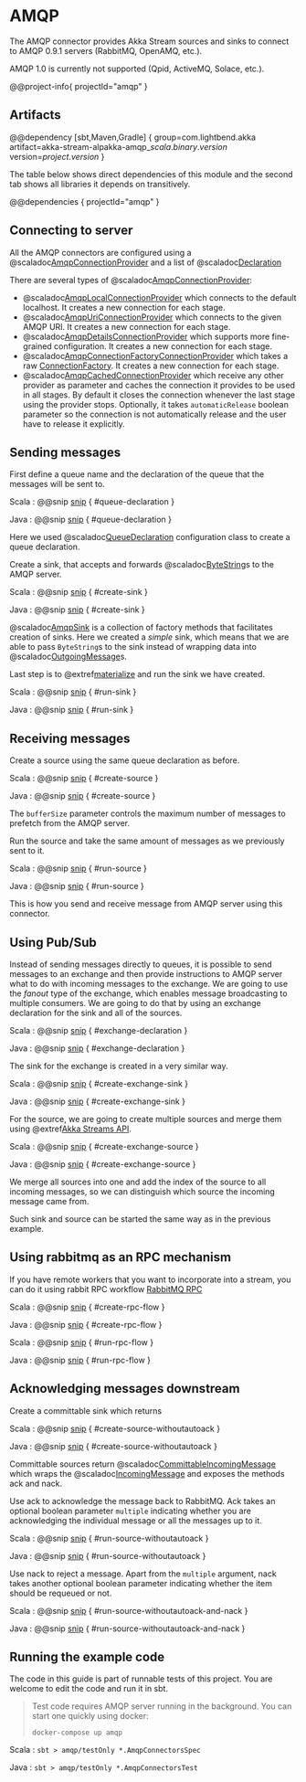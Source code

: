 # AMQP

The AMQP connector provides Akka Stream sources and sinks to connect to AMQP 0.9.1 servers (RabbitMQ, OpenAMQ, etc.).

AMQP 1.0 is currently not supported (Qpid, ActiveMQ, Solace, etc.).

@@project-info{ projectId="amqp" }

## Artifacts

@@dependency [sbt,Maven,Gradle] {
  group=com.lightbend.akka
  artifact=akka-stream-alpakka-amqp_$scala.binary.version$
  version=$project.version$
}

The table below shows direct dependencies of this module and the second tab shows all libraries it depends on transitively.

@@dependencies { projectId="amqp" }

## Connecting to server

All the AMQP connectors are configured using a @scaladoc[AmqpConnectionProvider](akka.stream.alpakka.amqp.AmqpConnectionProvider) and a list of @scaladoc[Declaration](akka.stream.alpakka.amqp.Declaration)

There are several types of @scaladoc[AmqpConnectionProvider](akka.stream.alpakka.amqp.AmqpConnectionProvider):

* @scaladoc[AmqpLocalConnectionProvider](akka.stream.alpakka.amqp.AmqpLocalConnectionProvider) which connects to the default localhost. It creates a new connection for each stage.
* @scaladoc[AmqpUriConnectionProvider](akka.stream.alpakka.amqp.AmqpUriConnectionProvider) which connects to the given AMQP URI. It creates a new connection for each stage.
* @scaladoc[AmqpDetailsConnectionProvider](akka.stream.alpakka.amqp.AmqpDetailsConnectionProvider) which supports more fine-grained configuration. It creates a new connection for each stage.
* @scaladoc[AmqpConnectionFactoryConnectionProvider](akka.stream.alpakka.amqp.AmqpConnectionFactoryConnectionProvider) which takes a raw [ConnectionFactory](https://www.rabbitmq.com/releases/rabbitmq-java-client/current-javadoc/com/rabbitmq/client/ConnectionFactory.html). It creates a new connection for each stage.
* @scaladoc[AmqpCachedConnectionProvider](akka.stream.alpakka.amqp.AmqpCachedConnectionProvider) which receive any other provider as parameter and caches the connection it provides to be used in all stages. By default it closes the connection whenever the last stage using the provider stops. Optionally, it takes `automaticRelease` boolean parameter so the connection is not automatically release and the user have to release it explicitly.

## Sending messages

First define a queue name and the declaration of the queue that the messages will be sent to.

Scala
: @@snip [snip](/amqp/src/test/scala/docs/scaladsl/AmqpDocsSpec.scala) { #queue-declaration }

Java
: @@snip [snip](/amqp/src/test/java/docs/javadsl/AmqpDocsTest.java) { #queue-declaration }

Here we used @scaladoc[QueueDeclaration](akka.stream.alpakka.amqp.QueueDeclaration) configuration class to create a queue declaration.

Create a sink, that accepts and forwards @scaladoc[ByteString](akka.util.ByteString)s to the AMQP server.

Scala
: @@snip [snip](/amqp/src/test/scala/docs/scaladsl/AmqpDocsSpec.scala) { #create-sink }

Java
: @@snip [snip](/amqp/src/test/java/docs/javadsl/AmqpDocsTest.java) { #create-sink }

@scaladoc[AmqpSink](akka.stream.alpakka.amqp.AmqpSink$) is a collection of factory methods that facilitates creation of sinks. Here we created a *simple* sink, which means that we are able to pass `ByteString`s to the sink instead of wrapping data into @scaladoc[OutgoingMessage](akka.stream.alpakka.amqp.OutgoingMessage)s.

Last step is to @extref[materialize](akka-docs:scala/stream/stream-flows-and-basics) and run the sink we have created.

Scala
: @@snip [snip](/amqp/src/test/scala/docs/scaladsl/AmqpDocsSpec.scala) { #run-sink }

Java
: @@snip [snip](/amqp/src/test/java/docs/javadsl/AmqpDocsTest.java) { #run-sink }

## Receiving messages

Create a source using the same queue declaration as before.

Scala
: @@snip [snip](/amqp/src/test/scala/docs/scaladsl/AmqpDocsSpec.scala) { #create-source }

Java
: @@snip [snip](/amqp/src/test/java/docs/javadsl/AmqpDocsTest.java) { #create-source }

The `bufferSize` parameter controls the maximum number of messages to prefetch from the AMQP server.

Run the source and take the same amount of messages as we previously sent to it.

Scala
: @@snip [snip](/amqp/src/test/scala/docs/scaladsl/AmqpDocsSpec.scala) { #run-source }

Java
: @@snip [snip](/amqp/src/test/java/docs/javadsl/AmqpDocsTest.java) { #run-source }

This is how you send and receive message from AMQP server using this connector.

## Using Pub/Sub

Instead of sending messages directly to queues, it is possible to send messages to an exchange and then provide instructions to AMQP server what to do with incoming messages to the exchange. We are going to use the *fanout* type of the exchange, which enables message broadcasting to multiple consumers. We are going to do that by using an exchange declaration for the sink and all of the sources.

Scala
: @@snip [snip](/amqp/src/test/scala/docs/scaladsl/AmqpDocsSpec.scala) { #exchange-declaration }

Java
: @@snip [snip](/amqp/src/test/java/docs/javadsl/AmqpDocsTest.java) { #exchange-declaration }

The sink for the exchange is created in a very similar way.

Scala
: @@snip [snip](/amqp/src/test/scala/docs/scaladsl/AmqpDocsSpec.scala) { #create-exchange-sink }

Java
: @@snip [snip](/amqp/src/test/java/docs/javadsl/AmqpDocsTest.java) { #create-exchange-sink }

For the source, we are going to create multiple sources and merge them using @extref[Akka Streams API](akka-docs:scala/stream/stages-overview).

Scala
: @@snip [snip](/amqp/src/test/scala/docs/scaladsl/AmqpDocsSpec.scala) { #create-exchange-source }

Java
: @@snip [snip](/amqp/src/test/java/docs/javadsl/AmqpDocsTest.java) { #create-exchange-source }

We merge all sources into one and add the index of the source to all incoming messages, so we can distinguish which source the incoming message came from.

Such sink and source can be started the same way as in the previous example.

## Using rabbitmq as an RPC mechanism

If you have remote workers that you want to incorporate into a stream, you can do it using rabbit RPC workflow [RabbitMQ RPC](https://www.rabbitmq.com/tutorials/tutorial-six-java.html)

Scala
: @@snip [snip](/amqp/src/test/scala/docs/scaladsl/AmqpDocsSpec.scala) { #create-rpc-flow }

Java
: @@snip [snip](/amqp/src/test/java/docs/javadsl/AmqpDocsTest.java) { #create-rpc-flow }


Scala
: @@snip [snip](/amqp/src/test/scala/docs/scaladsl/AmqpDocsSpec.scala) { #run-rpc-flow }

Java
: @@snip [snip](/amqp/src/test/java/docs/javadsl/AmqpDocsTest.java) { #run-rpc-flow }


## Acknowledging messages downstream

Create a committable sink which returns 

Scala
: @@snip [snip](/amqp/src/test/scala/docs/scaladsl/AmqpDocsSpec.scala) { #create-source-withoutautoack }

Java
: @@snip [snip](/amqp/src/test/java/docs/javadsl/AmqpDocsTest.java) { #create-source-withoutautoack }

Committable sources return @scaladoc[CommittableIncomingMessage](akka.stream.alpakka.amqp.CommittableIncomingMessage) which wraps the @scaladoc[IncomingMessage](akka.stream.alpakka.amqp.IncomingMessage) and exposes the methods ack and nack.

Use ack to acknowledge the message back to RabbitMQ. Ack takes an optional boolean parameter `multiple` indicating whether you are acknowledging the individual message or all the messages up to it.

Scala
: @@snip [snip](/amqp/src/test/scala/docs/scaladsl/AmqpDocsSpec.scala) { #run-source-withoutautoack }

Java
: @@snip [snip](/amqp/src/test/java/docs/javadsl/AmqpDocsTest.java) { #run-source-withoutautoack }

Use nack to reject a message. Apart from the `multiple` argument, nack takes another optional boolean parameter indicating whether the item should be requeued or not.

Scala
: @@snip [snip](/amqp/src/test/scala/docs/scaladsl/AmqpDocsSpec.scala) { #run-source-withoutautoack-and-nack }

Java
: @@snip [snip](/amqp/src/test/java/docs/javadsl/AmqpDocsTest.java) { #run-source-withoutautoack-and-nack }

## Running the example code

The code in this guide is part of runnable tests of this project. You are welcome to edit the code and run it in sbt.

> Test code requires AMQP server running in the background. You can start one quickly using docker:
>
> `docker-compose up amqp`

Scala
:   ```
    sbt
    > amqp/testOnly *.AmqpConnectorsSpec
    ```

Java
:   ```
    sbt
    > amqp/testOnly *.AmqpConnectorsTest
    ```
